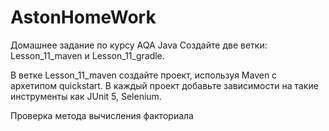 # AstonHomeWork
Домашнее задание по курсу AQA Java
Создайте две ветки: Lesson_11_maven и Lesson_11_gradle.

В ветке Lesson_11_maven создайте проект, используя Maven с архетипом quickstart.
В каждый проект добавьте зависимости на такие инструменты как JUnit 5, Selenium.

Проверка метода вычисления факториала
